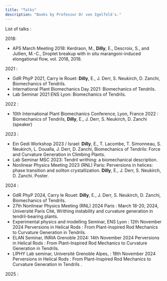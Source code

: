 ```yaml
---
title: "Talks"
description: "Books by Professor Dr von Igelfeld's."
---
```


List of talks : 

2018:

 - APS March Meeting 2018: Kerdraon, M., **Dilly**, E., Descroix, S., and Jullien, M.-C., Droplet breakup with in situ marangoni-induced elongational flow, vol. 2018, 2018.

2021 :

- GdR PhyP 2021, Carry le Rouet: **Dilly**, E., J. Derr, S. Neukirch, D. Zanchi, Biomechanics of Tendrils.
- International Plant Biomechanics Day 2021: Biomechanics of Tendrils.
- Lab Seminar 2021 ENS Lyon: Biomechanics of Tendrils.

2022 :

- 10th  International Plant Biomechanics Conference, Lyon, France 2022 : Biomechanics of Tendrils, **Dilly**, E., J. Derr, S. Neukirch, D. Zanchi (speaker)

2023 :

- Ein Gedi Workshop 2023 / Israel: **Dilly**, E., T. Lacombe, T. Simonneau, S. Neukirch, L. Doualla, J. Derr, D. Zanchi, Biomechanics of Tendrils: Force and Curvature Generation in Climbing Plants.
- Lab Seminar MSC 2023: Tendril writhing: a biomechanical description.
- Nonlinear Physics Meeting 2023 (RNL) Paris: Perversions in helices: phase transition and soliton crystallization. **Dilly**, E., J. Derr, S. Neukirch, D. Zanchi. Poster.

2024 :

- GdR PhyP 2024, Carry le Rouet: **Dilly**, E., J. Derr, S. Neukirch, D. Zanchi, Biomechanics of Tendrils.
- 27th Nonlinear Physics Meeting (RNL) 2024 Paris : March 18-20, 2024, Université Paris Cité, Writhing instability and curvature generation in tendril-bearing plants.
- Experimental physics and modelling Seminar, ENS Lyon : 12th November 2024 Perversions in Helical Rods : From Plant-Inspired Rod Mechanics to Curvature Generation in Tendrils.
- ELAN Seminar, INRIA Grenoble 2024: 14th November 2024 Perversions in Helical Rods : From Plant-Inspired Rod Mechanics to Curvature Generation in Tendrils.
- LIPHY Lab seminar, Université Grenoble Alpes, : 18th November 2024 Perversions in Helical Rods : From Plant-Inspired Rod Mechanics to Curvature Generation in Tendrils .

2025 :
